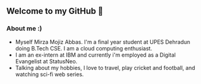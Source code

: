 ## Welcome to my GitHub 👋

### About me :)
- Myself Mirza Mojiz Abbas. I'm a final year student at UPES Dehradun doing B.Tech CSE. I am a cloud computing enthusiast.
- I am an ex-intern at IBM and currently i'm employed as a Digital Evangelist at StatusNeo.
- Talking about my hobbies, I love to travel, play cricket and football, and watching sci-fi web series.
<!--
**mojiz786/mojiz786** is a ✨ _special_ ✨ repository because its `README.md` (this file) appears on your GitHub profile.

Here are some ideas to get you started:

- 🔭 I’m currently working on ...
- 🌱 I’m currently learning ...
- 👯 I’m looking to collaborate on ...
- 🤔 I’m looking for help with ...
- 💬 Ask me about ...
- 📫 How to reach me: ...
- 😄 Pronouns: ...
- ⚡ Fun fact: ...
-->
